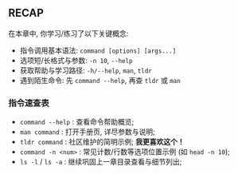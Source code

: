 ## RECAP

在本章中, 你学习/练习了以下关键概念:

- 指令调用基本语法: `command [options] [args...]`
- 选项短/长格式与参数: `-n 10`, `--help`
- 获取帮助与学习路径: `-h/--help`, `man`, `tldr`
- 遇到陌生命令: 先 `command --help`, 再查 `tldr` 或 `man`

### 指令速查表

- `command --help` : 查看命令帮助概览;
- `man command` : 打开手册页, 详尽参数与说明;
- `tldr command` : 社区维护的简明示例; **我更喜欢这个！**
- `command -n <num>` : 常见计数/行数等选项位置示例 (如 `head -n 10`);
- `ls -l` / `ls -a` : 继续巩固上一章目录查看与细节列出;
